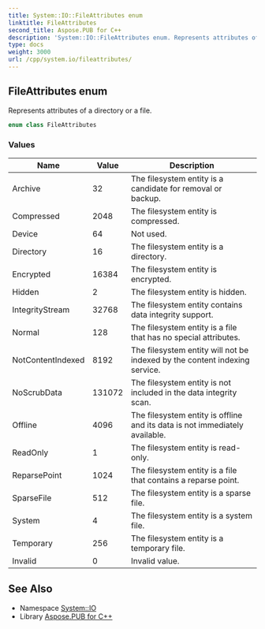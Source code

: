 ```yaml
---
title: System::IO::FileAttributes enum
linktitle: FileAttributes
second_title: Aspose.PUB for C++
description: 'System::IO::FileAttributes enum. Represents attributes of a directory or a file in C++.'
type: docs
weight: 3000
url: /cpp/system.io/fileattributes/
---
```

## FileAttributes enum


Represents attributes of a directory or a file.

```cpp
enum class FileAttributes
```

### Values

| Name | Value | Description |
| --- | --- | --- |
| Archive | 32 | The filesystem entity is a candidate for removal or backup. |
| Compressed | 2048 | The filesystem entity is compressed. |
| Device | 64 | Not used. |
| Directory | 16 | The filesystem entity is a directory. |
| Encrypted | 16384 | The filesystem entity is encrypted. |
| Hidden | 2 | The filesystem entity is hidden. |
| IntegrityStream | 32768 | The filesystem entity contains data integrity support. |
| Normal | 128 | The filesystem entity is a file that has no special attributes. |
| NotContentIndexed | 8192 | The filesystem entity will not be indexed by the content indexing service. |
| NoScrubData | 131072 | The filesystem entity is not included in the data integrity scan. |
| Offline | 4096 | The filesystem entity is offline and its data is not immediately available. |
| ReadOnly | 1 | The filesystem entity is read-only. |
| ReparsePoint | 1024 | The filesystem entity is a file that contains a reparse point. |
| SparseFile | 512 | The filesystem entity is a sparse file. |
| System | 4 | The filesystem entity is a system file. |
| Temporary | 256 | The filesystem entity is a temporary file. |
| Invalid | 0 | Invalid value. |

## See Also

* Namespace [System::IO](../)
* Library [Aspose.PUB for C++](../../)
